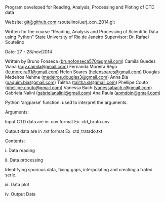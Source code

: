 
Program developed for Reading, Analysis, Processing and Ploting of CTD data  

Website: 
			git@github.com:rsoutelino/uerj_ocn_2014.git 

Written for the course "Reading, Analysis and Processing of Scientific Data using Python" 
State University of Rio de Janeiro 
Supervisor: Dr. Rafael Soutelino

   
Date: 27 - 28/nov/2014


Written by Bruno Fonseca (brunofonseca570@gmail.com)
           Camila Guedes Viana (cgv.camila@gmail.com)
           Fernanda Moreira Rêgo (fe.moreira91@gmail.com)
           Helen Soares (helensoares@gmail.com)
           Douglas Medeiros Nehme (medeiros.douglas3@gmail.com)
           Anna Bia (oaquim.bia@gmail.com)
           Talitha (talitha.sl@gmail.com)
           Phellipe Couto (phellipe.couto@gmail.com)
           Vanessa Bach (vanessabach.r@gmail.com)
           Gabriela Nalini (gabrielanalini@gmail.com)
           Ana Paula (apmdoin@gmail.com)





Python 'argparse' function: used to interpret the arguments. 

Arguments:

Input CTD data are in .cnv format 
Ex. ctd_bruto.cnv 

Output data are in .txt format
Ex. ctd_tratado.txt 


Contents: 

i. Data reading

ii. Data processing

Identifying spurious data, fixing gaps, interpolating and creating a trated serie.

iii. Data plot

iv. Output Data









